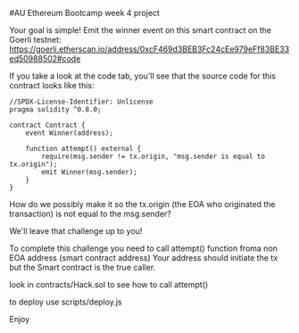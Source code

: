 #AU Ethereum Bootcamp week 4 project

Your goal is simple! Emit the winner event on this smart contract on the Goerli testnet: https://goerli.etherscan.io/address/0xcF469d3BEB3Fc24cEe979eFf83BE33ed50988502#code

If you take a look at the code tab, you'll see that the source code for this contract looks like this:

```
//SPDX-License-Identifier: Unlicense
pragma solidity ^0.8.0;

contract Contract {
    event Winner(address);

    function attempt() external {
        require(msg.sender != tx.origin, "msg.sender is equal to tx.origin");
        emit Winner(msg.sender);
    }
}
```

How do we possibly make it so the tx.origin (the EOA who originated the transaction) is not equal to the msg.sender?

We'll leave that challenge up to you!

To complete this challenge you need to call attempt() function
froma non EOA address (smart contract address)
Your address should initiate the tx but the Smart contract is the true caller.

look in contracts/Hack.sol to see how to call attempt()

to deploy use scripts/deploy.js

Enjoy
